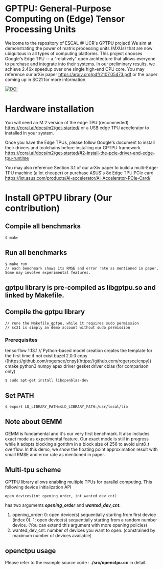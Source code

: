 # GPTPU: General-Purpose Computing on (Edge) Tensor Processing Units

Welcome to the repository of ESCAL @ UCR's GPTPU project! We aim at demonstrating the power of matrix processing units (MXUs) that are now ubiquitous in all types of computing platforms. This project chooses Google's Edge TPU -- a "relatively" open archtecture that allows everyone to purchase and integrate into their systems. In our preliminary results, we achieve 2.46x speedup over one single high-end CPU core. You may reference our arXiv paper 
https://arxiv.org/pdf/2107.05473.pdf or the paper coming up in SC21 for more information.

[![DOI](https://zenodo.org/badge/392392831.svg)](https://zenodo.org/badge/latestdoi/392392831)


# Hardware installation
You will need an M.2 version of the edge TPU (recommeded)
https://coral.ai/docs/m2/get-started/
or a USB edge TPU accelerator to installed in your system. 

Once you have the Edge TPUs, please follow Google's document to install their drivers and toolchains before installing our GPTPU framework.
https://coral.ai/docs/m2/get-started/#2-install-the-pcie-driver-and-edge-tpu-runtime

You may also reference Section 3.1 of our arXiv paper to build a multi-Edge-TPU machine (a lot cheaper) or purchase ASUS's 8x Edge TPU PCIe card https://iot.asus.com/products/AI-accelerator/AI-Accelerator-PCIe-Card/

# Install GPTPU library (Our contribution)
## Compile all benchmarks
```
$ make 
```
## Run all benchmarks
```
$ make run
// each benchmark shows its RMSE and error rate as mentioned in paper. Some may involve experimental features.
```
## gptpu library is pre-compiled as libgptpu.so and linked by Makefile. 

## Compile the gptpu library
```
// rune the Makefile_gptpu, while it requires sudo permission
// sc21 is simply an demo account without sudo permission
``` 
 ### Prerequisites
 tensorflow 1.13.1 // Python-based model creation creates the template for the first time if not exist
 bazel 2.0.0
 cnpy ([https://github.com/rogersce/cnpy](https://github.com/rogersce/cnpy))
 cmake
 python3
 numpy
 apex driver
 gesket driver
 cblas (for comparison only)
 ```
 $ sudo apt-get install libopenblas-dev
 ```
 ## Set PATH
 ```
$ export LD_LIBRARY_PATH=$LD_LIBRARY_PATH:/usr/local/lib
```
 
## Note about GEMM
GEMM is fundamental and it's our very first benchmark. It also includes exact mode as experimental feature. Our exact mode is still in progress while it adopts blocking algorithm in a block size of 256 to avoid uint8_t overflow. In this demo, we show the floating point approximation result with small RMSE and error rate as mentioned in paper.

## Multi-tpu scheme
GPTPU library allows enabling multiple TPUs for parallel computing. This following device initialization API
```
open_devices(int opening_order, int wanted_dev_cnt)
```
has two arguments ***opening_order*** and ***wanted_dev_cnt***.

1. opening_order:  0: open device(s) sequentially starting from first device (index 0). 1: open device(s) sequentially starting from a random number device. (You can extend this argument with more opening policies)
2. wanted_dev_cnt: number of devices you want to open. (constrained by maximum number of devices available)

## openctpu usage
Please refer to the example source code : **./src/openctpu.cc** in detail.
